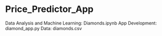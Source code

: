 # Price_Predictor_App
Data Analysis and Machine Learning: Diamonds.ipynb
App Development: diamond_app.py
Data: diamonds.csv
